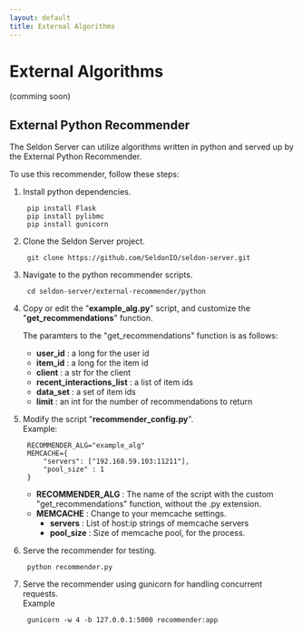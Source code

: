 ```yaml
---
layout: default
title: External Algorithms
---
```


# External Algorithms

(comming soon)

## External Python Recommender

The Seldon Server can utilize algorithms written in python and served up by the External Python Recommender.

To use this recommender, follow these steps:

1. Install python dependencies.

        pip install Flask
        pip install pylibmc
        pip install gunicorn

1. Clone the Seldon Server project.

        git clone https://github.com/SeldonIO/seldon-server.git

1. Navigate to the python recommender scripts.

        cd seldon-server/external-recommender/python

1. Copy or edit the "**example_alg.py**" script, and customize the "**get_recommendations**" function.

    The paramters to the "get_recommendations" function is as follows:

    * **user_id** : a long for the user id
    * **item_id** : a long for the item id
    * **client** : a str for the client
    * **recent_interactions_list** : a list of item ids
    * **data_set** : a set of item ids
    * **limit** : an int for the number of recommendations to return

1. Modify the script "**recommender_config.py**".  
    Example:

        RECOMMENDER_ALG="example_alg"
        MEMCACHE={
            "servers": ["192.168.59.103:11211"],
            "pool_size" : 1
        }

    * **RECOMMENDER_ALG** : The name of the script with the custom "get_recommendations" function, without the .py extension.
    * **MEMCACHE** : Change to your memcache settings.
        * **servers** : List of host:ip strings of memcache servers
        * **pool_size** : Size of memcache pool, for the process.

1. Serve the recommender for testing.

        python recommender.py

1. Serve the recommender using gunicorn for handling concurrent requests.  
    Example

        gunicorn -w 4 -b 127.0.0.1:5000 recommender:app

